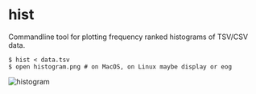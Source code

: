 # hist
Commandline tool for plotting frequency ranked histograms of TSV/CSV data.

```
$ hist < data.tsv
$ open histogram.png # on MacOS, on Linux maybe display or eog
````
![histogram](https://github.com/ahcm/hist-cli/doc/histogram.png)
